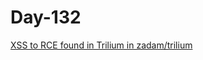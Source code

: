 # Day-132 

[XSS to RCE found in Trilium in zadam/trilium](https://huntr.dev/bounties/fbd35f32-9d7b-4e75-8014-a981743ef1d3/)
